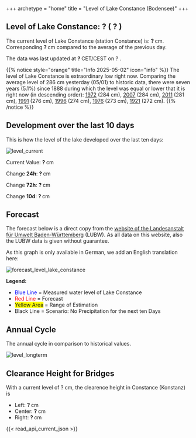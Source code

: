 +++
archetype = "home"
title = "Level of Lake Constance (Bodensee)"
+++

<h2>Level of Lake Constance: <span id=website_api_current_level_head> ? </span> (<span id=website_api_change_vs_yesterday_head> ? </span>) </h2>

The current level of Lake Constance (station Constance) is: <b><span id=website_api_current_level> ? </span></b> cm. Corresponding <b><span id=website_api_change_vs_yesterday> ? </span></b> cm compared to the average of the previous day.

The data was last updated at <b><span id=website_api_mostrecent_time> ? </span></b> CET/CEST on <span id=website_api_mostrecent_date> ? </span>.

{{% notice style="orange" title="Info 2025-05-02" icon="info" %}}
The level of Lake Constance is extraordinary low right now. Comparing the average level of 286 cm yesterday (05/01) to historic data, there were seven years (5.1%) since 1888 during which the level was equal or lower that it is right now (in descending order): [1972](https://www.pegel-konstanz.de/en/01_historische_daten/1970-1979/index.html#1972) (284 cm), [2007](https://www.pegel-konstanz.de/en/01_historische_daten/2000-2009/index.html#2007) (284 cm), [2011](https://www.pegel-konstanz.de/en/01_historische_daten/2010-2019/index.html#2011) (281 cm), [1991](https://www.pegel-konstanz.de/en/01_historische_daten/1990-1999/index.html#1991) (276 cm), [1996](https://www.pegel-konstanz.de/en/01_historische_daten/1990-1999/index.html#1996) (274 cm), [1976](https://www.pegel-konstanz.de/en/01_historische_daten/1970-1979/index.html#1976) (273 cm), [1921](https://www.pegel-konstanz.de/en/01_historische_daten/1920-1929/index.html#1921) (272 cm).
{{% /notice %}}

## Development over the last 10 days

This is how the level of the lake developed over the last ten days:

![level_current](https://pegel-konstanz-for-website.s3.eu-central-1.amazonaws.com/graph/current/en/current_EN.png)

Current Value: <b><span id=website_api_current_level_d1> ? </span></b> cm

Change **24h**: <b><span id=website_api_change_24h> ? </span></b> cm

Change **72h**: <b><span id=website_api_change_72h> ? </span></b> cm

Change **10d**: <b><span id=website_api_change_10d> ? </span></b> cm

## Forecast

The forecast below is a direct copy from the [website of the Landesanstalt für Umwelt Baden-Württemberg](https://www.hvz.baden-wuerttemberg.de/pegel.html?id=00007) (LUBW). As all data on this website, also the LUBW data is given without guarantee.

As this graph is only available in German, we add an English translation here:

![forecast_level_lake_constance](https://www.hvz.baden-wuerttemberg.de/gifs/00007-2001.GIF)

**Legend:**
* <span style="color:blue">Blue Line </span> = Measured water level of Lake Constance
* <span style="color:red">Red Line</span> = Forecast
* <span style="background-color: #FFFF00">Yellow Area</span> = Range of Estimation
* Black Line = Scenario: No Precipitation for the next ten Days

## Annual Cycle

The annual cycle in comparison to historical values.

![level_longterm](https://pegel-konstanz-for-website.s3.eu-central-1.amazonaws.com/graph/longterm/en/longterm_EN.png)

## Clearance Height for Bridges

With a current level of <span id=website_api_current_level_bridge> ? </span> cm, the clearence height in Constance (Konstanz) is

<ul>
  <li>Left: <b><span id=website_api_bridge_kn_left> ? </span></b> cm</li>
  <li>Center: <b><span id=website_api_bridge_kn_center> ? </span></b> cm</li>
  <li>Right: <b><span id=website_api_bridge_kn_right> ? </span></b> cm</li>
</ul>


{{< read_api_current_json >}} 